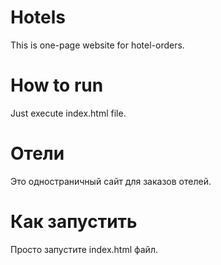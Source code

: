 # Hotels
  This is one-page website for hotel-orders.
# How to run
  Just execute index.html file.
  
# Отели
  Это одностраничный сайт для заказов отелей.
# Как запустить
  Просто запустите index.html файл.
